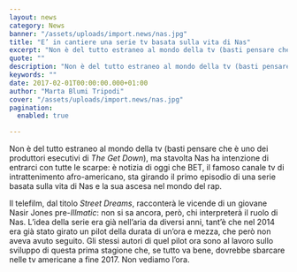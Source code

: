 ```yaml
---
layout: news
category: News
banner: "/assets/uploads/import.news/nas.jpg"
title: "E’ in cantiere una serie tv basata sulla vita di Nas"
excerpt: "Non è del tutto estraneo al mondo della tv (basti pensare che è uno dei produttori esecutivi di The Get Down), ma stavolta Nas ha intenzione di entrarci con tutte le scarpe: è notizia di oggi che BET, il famoso canale tv di intrattenimento afro-americano, sta girando il primo episodio di una serie basata sulla [&hellip"
quote: ""
description: "Non è del tutto estraneo al mondo della tv (basti pensare che è uno dei produttori esecutivi di The Get Down), ma stavolta Nas ha intenzione di entrarci con tutte le scarpe: è notizia di oggi che BET, il famoso canale tv di intrattenimento afro-americano, sta girando il primo episodio di una serie basata sulla [&hellip"
keywords: ""
date: 2017-02-01T00:00:00.000+01:00
author: "Marta Blumi Tripodi"
cover: "/assets/uploads/import.news/nas.jpg"
pagination:
  enabled: true

---
```


Non è del tutto estraneo al mondo della tv (basti pensare che è uno dei produttori esecutivi di _The Get Down_), ma stavolta Nas ha intenzione di entrarci con tutte le scarpe: è notizia di oggi che BET, il famoso canale tv di intrattenimento afro-americano, sta girando il primo episodio di una serie basata sulla vita di Nas e la sua ascesa nel mondo del rap.

Il telefilm, dal titolo _Street Dreams_, racconterà le vicende di un giovane Nasir Jones pre-_Illmatic_: non si sa ancora, però, chi interpreterà il ruolo di Nas. L’idea della serie era già nell’aria da diversi anni, tant’è che nel 2014 era già stato girato un pilot della durata di un’ora e mezza, che però non aveva avuto seguito. Gli stessi autori di quel pilot ora sono al lavoro sullo sviluppo di questa prima stagione che, se tutto va bene, dovrebbe sbarcare nelle tv americane a fine 2017\. Non vediamo l’ora.
